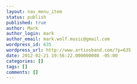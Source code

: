 ```yaml
---
layout: nav_menu_item
status: publish
published: true
author: Mark
author_login: mark
author_email: mark.wolf.music@gmail.com
wordpress_id: 635
wordpress_url: http://www.artiosband.com/?p=635
date: 2012-02-21 19:56:22.000000000 -05:00
categories: []
tags: []
comments: []
---
```

 
